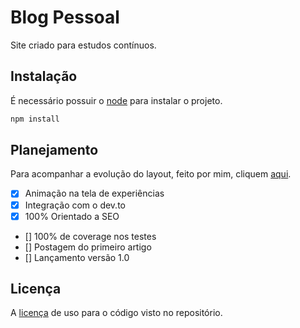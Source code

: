 # Blog Pessoal

Site criado para estudos contínuos.

## Instalação

É necessário possuir o [node](https://nodejs.org/en/) para instalar o projeto.

```bash
npm install
```

## Planejamento

Para acompanhar a evolução do layout, feito por mim, cliquem [aqui](https://www.figma.com/file/W5s0wsYtQ7y11sqQVw7j3Z/Meu-blog-pessoal?node-id=0%3A1).

- [x] Animação na tela de experiências
- [x] Integração com o dev.to
- [x] 100% Orientado a SEO
- [] 100% de coverage nos testes
- [] Postagem do primeiro artigo
- [] Lançamento versão 1.0

## Licença

A [licença](https://choosealicense.com/licenses/mit/) de uso para o código visto no repositório.
